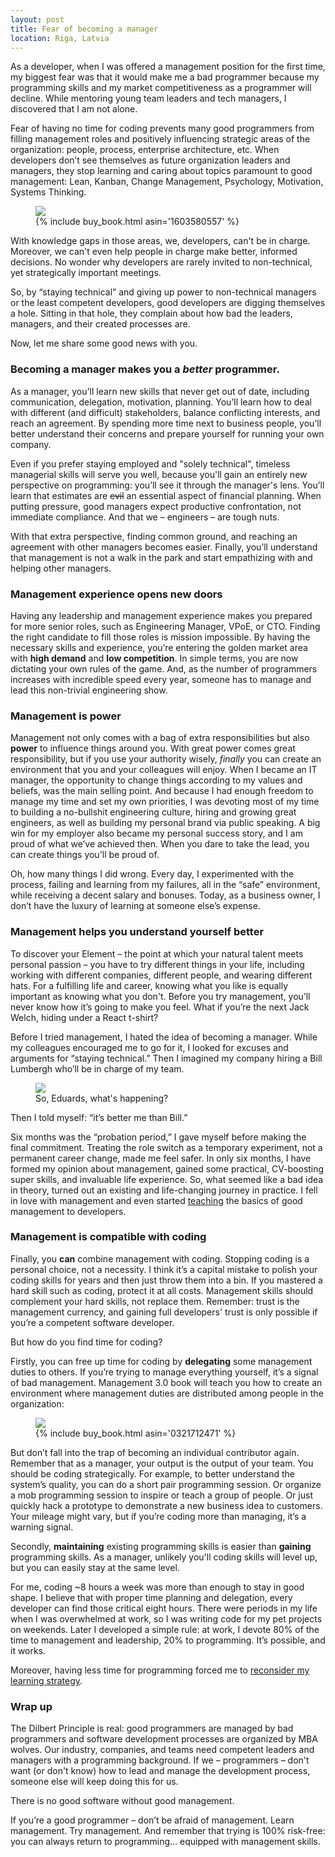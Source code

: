 ```yaml
---
layout: post
title: Fear of becoming a manager
location: Riga, Latvia
---
```


As a developer, when I was offered a management position for the first time, my biggest fear was that it would make me a bad programmer because my programming skills and my market competitiveness as a programmer will decline. While mentoring young team leaders and tech managers, I discovered that I am not alone. 

Fear of having no time for coding prevents many good programmers from filling management roles and positively influencing strategic areas of the organization: people, process, enterprise architecture, etc. When developers don’t see themselves as future organization leaders and managers, they stop learning and caring about topics paramount to good management: Lean, Kanban, Change Management, Psychology, Motivation, Systems Thinking.

<figure>
<img src="/images/donella.jpg">
<figcaption>
{% include buy_book.html asin='1603580557' %}
</figcaption>
</figure>

With knowledge gaps in those areas, we, developers, can't be in charge. Moreover, we can't even help people in charge make better, informed decisions. No wonder why developers are rarely invited to non-technical, yet strategically important meetings.

So, by “staying technical” and giving up power to non-technical managers or the least competent developers, good developers are digging themselves a hole. Sitting in that hole, they complain about how bad the leaders, managers, and their created processes are.

Now, let me share some good news with you. 


### Becoming a manager makes you a *better* programmer. 

As a manager, you'll learn new skills that never get out of date, including communication, delegation, motivation, planning. You’ll learn how to deal with different (and difficult) stakeholders, balance conflicting interests, and reach an agreement. By spending more time next to business people, you’ll better understand their concerns and prepare yourself for running your own company.

Even if you prefer staying employed and "solely technical", timeless managerial skills will serve you well, because you'll gain an entirely new perspective on programming: you’ll see it through the manager's lens. You’ll learn that estimates are ~~evil~~ an essential aspect of financial planning. When putting pressure, good managers expect productive confrontation, not immediate compliance. And that we – engineers – are tough nuts.

With that extra perspective, finding common ground, and reaching an agreement with other managers becomes easier. Finally, you’ll understand that management is not a walk in the park and start empathizing with and helping other managers.

### Management experience opens new doors

Having any leadership and management experience makes you prepared for more senior roles, such as Engineering Manager, VPoE, or CTO. Finding the right candidate to fill those roles is mission impossible. By having the necessary skills and experience, you’re entering the golden market area with **high demand** and **low competition**. In simple terms, you are now dictating your own rules of the game. And, as the number of programmers increases with incredible speed every year, someone has to manage and lead this non-trivial engineering show.

### Management is power

Management not only comes with a bag of extra responsibilities but also **power** to influence things around you. With great power comes great responsibility, but if you use your authority wisely, *finally* you can create an environment that you and your colleagues will enjoy. When I became an IT manager, the opportunity to change things according to my values and beliefs, was the main selling point. And because I had enough freedom to manage my time and set my own priorities, I was devoting most of my time to building a no-bullshit engineering culture, hiring and growing great engineers, as well as building my personal brand via public speaking. A big win for my employer also became my personal success story, and I am proud of what we’ve achieved then. When you dare to take the lead, you can create things you'll be proud of.

Oh, how many things I did wrong. Every day, I experimented with the process, failing and learning from my failures, all in the “safe” environment, while receiving a decent salary and bonuses. Today, as a business owner, I don’t have the luxury of learning at someone else’s expense.

### Management helps you understand yourself better
To discover your Element – the point at which your natural talent meets personal passion – you have to try different things in your life, including working with different companies, different people, and wearing different hats. For a fulfilling life and career, knowing what you like is equally important as knowing what you don't. Before you try management, you’ll never know how it’s going to make you feel. What if you’re the next Jack Welch, hiding under a React t-shirt?

Before I tried management, I hated the idea of becoming a manager. While my colleagues encouraged me to go for it, I looked for excuses and arguments for “staying technical.” Then I imagined my company hiring a Bill Lumbergh who’ll be in charge of my team. 

<figure>
<img src="/images/bill.jpg">
<figcaption>So, Eduards, what's happening?</figcaption>
</figure>

Then I told myself: “it’s better me than Bill.”

Six months was the “probation period,” I gave myself before making the final commitment. Treating the role switch as a temporary experiment, not a permanent career change, made me feel safer. In only six months, I have formed my opinion about management, gained some practical, CV-boosting super skills, and invaluable life experience. So, what seemed like a bad idea in theory, turned out an existing and life-changing journey in practice. I fell in love with management and even started [teaching](/about/#courses) the basics of good management to developers.

### Management is compatible with coding

Finally, you **can** combine management with coding. Stopping coding is a personal choice, not a necessity. I think it’s a capital mistake to polish your coding skills for years and then just throw them into a bin. If you mastered a hard skill such as coding, protect it at all costs. Management skills should complement your hard skills, not replace them. Remember: trust is the management currency, and gaining full developers' trust is only possible if you’re a competent software developer. 

But how do you find time for coding?

Firstly, you can free up time for coding by **delegating** some management duties to others. If you’re trying to manage everything yourself, it’s a signal of bad management. Management 3.0 book will teach you how to create an environment where management duties are distributed among people in the organization:

<figure>
<img src="/images/m30.jpg">
<figcaption>
{% include buy_book.html asin='0321712471' %}
</figcaption>
</figure>

But don’t fall into the trap of becoming an individual contributor again. Remember that as a manager, your output is the output of your team. You should be coding strategically. For example, to better understand the system’s quality, you can do a short pair programming session. Or organize a mob programming session to inspire or teach a group of people. Or just quickly hack a prototype to demonstrate a new business idea to customers. Your mileage might vary, but if you’re coding more than managing, it’s a warning signal. 

Secondly, **maintaining** existing programming skills is easier than **gaining** programming skills. As a manager, unlikely you'll coding skills will level up, but you can easily stay at the same level.

For me, coding ~8 hours a week was more than enough to stay in good shape. I believe that with proper time planning and delegation, every developer can find those critical eight hours. There were periods in my life when I was overwhelmed at work, so I was writing code for my pet projects on weekends. Later I developed a simple rule: at work, I devote 80% of the time to management and leadership, 20% to programming. It’s possible, and it works.

Moreover, having less time for programming forced me to [reconsider my learning strategy](/2018/12/17/stop-learning-frameworks/).

### Wrap up

The Dilbert Principle is real: good programmers are managed by bad programmers and software development processes are organized by MBA wolves. Our industry, companies, and teams need competent leaders and managers with a programming background. If we – programmers – don't want (or don't know) how to lead and manage the development process, someone else will keep doing this for us. 

There is no good software without good management.

If you’re a good programmer – don’t be afraid of management. Learn management. Try management. And remember that trying is 100% risk-free: you can always return to programming… equipped with management skills.
